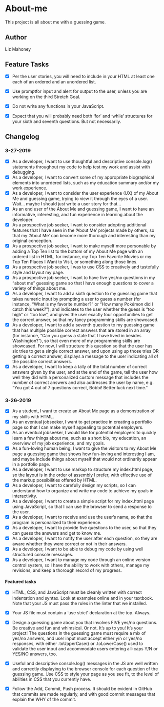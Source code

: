 # About-me
This project is all about me with a guessing game.

## Author 
Liz Mahoney 

## Feature Tasks
- [x] Per the user stories, you will need to include in your HTML at least one each of an ordered and an unordered list.
- [x] Use promptfor input and alert for output to the user, unless you are working on the third Stretch Goal.
- [x] Do not write any functions in your JavaScript.
- [x] Expect that you will probably need both ‘for’ and ‘while’ structures for your sixth and seventh questions. But not necessarily.


## Changelog 

### 3-27-2019

- [x] As a developer, I want to use thoughtful and descriptive console.log() statements throughout my code to help test my work and assist with debugging.
- [x] As a developer, I want to convert some of my appropriate biographical elements into unordered lists, such as my education summary and/or my work experience.
- [x] As a developer, I want to consider the user experience (UX) of my About Me and guessing game, trying to view it through the eyes of a user. Wait… maybe I should just write a user story for that…
- [x] As an end user of the About Me and guessing game, I want to have an informative, interesting, and fun experience in learning about the developer.
- [x] As a prospective job seeker, I want to consider adopting additional features that I have seen in the ‘About Me’ projects made by others, so that my ‘About Me’ can become more thorough and interesting than my original conception.
- [x] As a prospective job seeker, I want to make myself more personable by adding a Top Ten list to the bottom of my About Me page with an ordered list in HTML, for instance, my Top Ten Favorite Movies or my Top Ten Places I Want to Visit, or something along those lines.
- [x] As a prospective job seeker, I was to use CSS to creatively and tastefully style and layout my page.
- [x] As a prospective job seeker, I want to have five yes/no questions in my “about me” guessing game so that I have enough questions to cover a variety of things about me.
- [x] As a developer, I want to add a sixth question to my guessing game that takes numeric input by prompting a user to guess a number (for instance, “What is my favorite number?” or “How many Pokémon did I catch this week?”), and indicates to the user whether the guess is “too high” or “too low”, and gives the user exactly four opportunities to get the correct answer, so that my fancy programming skills are showcased.
- [x] As a developer, I want to add a seventh question to my guessing game that has multiple possible correct answers that are stored in an array (for instance, “Can you guess a state that I have lived in besides Washington?”), so that even more of my programming skills are showcased. For now, I will structure this question so that the user has six tries to get a single correct answer, and upon using up those tries OR getting a correct answer, displays a message to the user indicating all of the possible correct answers.
- [x] As a developer, I want to keep a tally of the total number of correct answers given by the user, and at the end of the game, tell the user how well they did with a personalized custom message that includes the number of correct answers and also addresses the user by name, e.g. “You got 4 out of 7 questions correct, Bobbi! Better luck next time.”

### 3-26-2019

- [x] As a student, I want to create an About Me page as a demonstration of my skills with HTML.
- [x] As an eventual jobseeker, I want to get practice in creating a portfolio page so that I can make myself appealing to potential employers.
- [x] As an eventual jobseeker, I would like for potential employers to quickly learn a few things about me, such as a short bio, my education, an overview of my job experience, and my goals.
- [x] As a fun-loving human being, I want to give the visitors to my About Me page a guessing game that shows how fun-loving and interesting I am, and maybe include things about myself that would not ordinarily appear in a portfolio page.
- [x] As a developer, I want to use markup to structure my index.html page, so the layout is in the order of assembly I prefer, with effective use of the markup possibilities offered by HTML.
- [x] As a developer, I want to carefully design my scripts, so I can understand how to organize and write my code to achieve my goals in interactivity.
- [x] As a developer, I want to create a simple script for my index.html page using JavaScript, so that I can use the browser to send a response to the user.
- [x] As a developer, I want to receive and use the user’s name, so that the program is personalized to their experience.
- [x] As a developer, I want to provide five questions to the user, so that they can guess the answers and get to know me.
- [x] As a developer, I want to notify the user after each question, so they are aware whether they were correct or not in their answers.
- [x] As a developer, I want to be able to debug my code by using well structured console messages.
- [x] As a developer, I want to manage my code through an online version control system, so I have the ability to work with others, manage my revisions, and keep a thorough record of my progress.

 #### Featured tasks

  - [x] HTML, CSS, and JavaScript must be cleanly written with correct indentation and syntax. Look at examples online and in your textbook. Note that your JS must pass the rules in the linter that we installed.
  - [x] Your JS file must contain a ‘use strict’ declaration at the top. Always.
  - [x] Design a guessing game about you that involves FIVE yes/no questions. Be creative and fun and whimsical. Or not. It’s up to you! It’s your project!
  The questions in the guessing game must require a mix of yes/no answers, and user input must accept either y/n or yes/no responses, with either .toUpperCase() or .toLowerCase() used to validate the user input and accommodate users entering all-caps Y/N or YES/NO answers, too.
  - [x] Useful and descriptive console.log() messages in the JS are well written and correctly displaying to the browser console for each question of the guessing game.
  Use CSS to style your page as you see fit, to the level of abilities in CSS that you currently have.
  - [x] Follow the Add, Commit, Push process. It should be evident in GitHub that commits are made regularly, and with good commit messages that explain the WHY of the commit.

